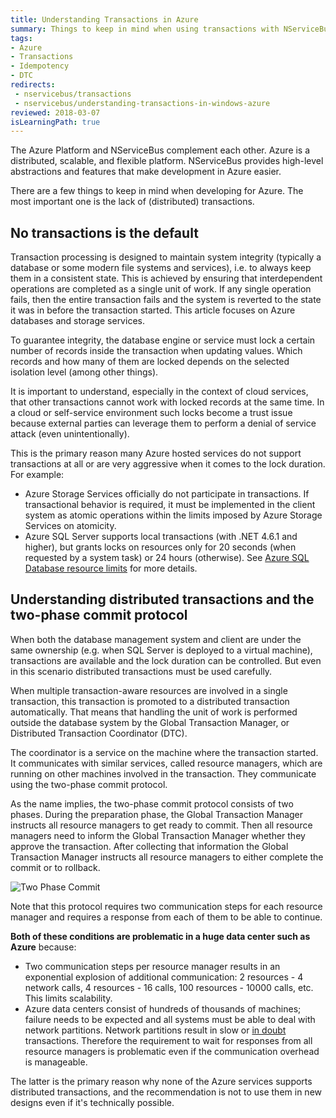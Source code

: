 ```yaml
---
title: Understanding Transactions in Azure
summary: Things to keep in mind when using transactions with NServiceBus in Azure
tags:
- Azure
- Transactions
- Idempotency
- DTC
redirects:
 - nservicebus/transactions
 - nservicebus/understanding-transactions-in-windows-azure
reviewed: 2018-03-07
isLearningPath: true
---
```


The Azure Platform and NServiceBus complement each other. Azure is a distributed, scalable, and flexible platform. NServiceBus provides high-level abstractions and features that make development in Azure easier.

There are a few things to keep in mind when developing for Azure. The most important one is the lack of (distributed) transactions.


## No transactions is the default

Transaction processing is designed to maintain system integrity (typically a database or some modern file systems and services), i.e. to always keep them in a consistent state. This is achieved by ensuring that interdependent operations are completed as a single unit of work. If any single operation fails, then the entire transaction fails and the system is reverted to the state it was in before the transaction started. This article focuses on Azure databases and storage services.

To guarantee integrity, the database engine or service must lock a certain number of records inside the transaction when updating values. Which records and how many of them are locked depends on the selected isolation level (among other things).

It is important to understand, especially in the context of cloud services, that other transactions cannot work with locked records at the same time. In a cloud or self-service environment such locks become a trust issue because external parties can leverage them to perform a denial of service attack (even unintentionally).

This is the primary reason many Azure hosted services do not support transactions at all or are very aggressive when it comes to the lock duration. For example:

 * Azure Storage Services officially do not participate in transactions. If transactional behavior is required, it must be implemented in the client system as atomic operations within the limits imposed by Azure Storage Services on atomicity.
 * Azure SQL Server supports local transactions (with .NET 4.6.1 and higher), but grants locks on resources only for 20 seconds (when requested by a system task) or 24 hours (otherwise). See [Azure SQL Database resource limits](https://docs.microsoft.com/en-us/azure/sql-database/sql-database-resource-limits) for more details.

## Understanding distributed transactions and the two-phase commit protocol

When both the database management system and client are under the same ownership (e.g. when SQL Server is deployed to a virtual machine), transactions are available and the lock duration can be controlled. But even in this scenario distributed transactions must be used carefully.

When multiple transaction-aware resources are involved in a single transaction, this transaction is promoted to a distributed transaction automatically. That means that handling the unit of work is performed outside the database system by the Global Transaction Manager, or Distributed Transaction Coordinator (DTC). 

The coordinator is a service on the machine where the transaction started. It communicates with similar services, called resource managers, which are running on other machines involved in the transaction. They communicate using the two-phase commit protocol.

As the name implies, the two-phase commit protocol consists of two phases. During the preparation phase, the Global Transaction Manager instructs all resource managers to get ready to commit. Then all resource managers need to inform the Global Transaction Manager whether they approve the transaction. After collecting that information the Global Transaction Manager instructs all resource managers to either complete the commit or to rollback.

![Two Phase Commit](two-phase-commit.png)

Note that this protocol requires two communication steps for each resource manager and requires a response from each of them to be able to continue. 

**Both of these conditions are problematic in a huge data center such as Azure** because:

 * Two communication steps per resource manager results in an exponential explosion of additional communication: 2 resources - 4 network calls, 4 resources - 16 calls, 100 resources - 10000 calls, etc. This limits scalability.
 * Azure data centers consist of hundreds of thousands of machines; failure needs to be expected and all systems must be able to deal with network partitions. Network partitions result in slow or [in doubt](https://msdn.microsoft.com/en-us/library/ms681727.aspx) transactions. Therefore the requirement to wait for responses from all resource managers is problematic even if the communication overhead is manageable.

The latter is the primary reason why none of the Azure services supports distributed transactions, and the recommendation is not to use them in new designs even if it's technically possible.

